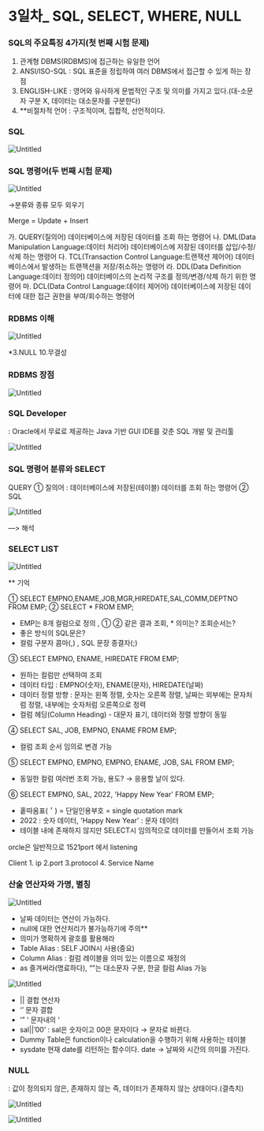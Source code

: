 # 3일차_ SQL, SELECT, WHERE, NULL

### SQL의 주요특징 4가지(첫 번째 시험 문제)

1. 관계형  DBMS(RDBMS)에 접근하는 유일한 언어
2. ANSI/ISO-SQL : SQL 표준을 정립하여 여러 DBMS에서 접근할 수 있게 하는 장점
3. ENGLISH-LIKE : 영어와 유사하게 문법적인 구조 및 의미를 가지고 있다.(대-소문자 구분 X, 데이터는 대소문자를 구분한다) 
4. **비절차적 언어 : 구조적이며, 집합적, 선언적이다.

### SQL

![Untitled](3%E1%84%8B%E1%85%B5%E1%86%AF%E1%84%8E%E1%85%A1_%20SQL,%20SELECT,%20WHERE,%20NULL%20d18e3aa816e0439f9553a6ea09c034a4/Untitled.png)

### SQL 명령어(두 번째 시험 문제)

![Untitled](3%E1%84%8B%E1%85%B5%E1%86%AF%E1%84%8E%E1%85%A1_%20SQL,%20SELECT,%20WHERE,%20NULL%20d18e3aa816e0439f9553a6ea09c034a4/Untitled%201.png)

→분류와 종류 모두 외우기

Merge = Update + Insert

가. QUERY(질의어)
데이터베이스에 저장된 데이터를 조회 하는 명령어
나. DML(Data Manipulation Language:데이터 처리어)
데이터베이스에 저장된 데이터를 삽입/수정/삭제 하는 명령어
다. TCL(Transaction Control Language:트랜잭션 제어어)
데이터베이스에서 발생하는 트랜잭션을 저장/취소하는 명령어
라. DDL(Data Definition Language:데이터 정의어)
데이터베이스의 논리적 구조를 정의/변경/삭제 하기 위한 명령어
마. DCL(Data Control Language:데이터 제어어)
데이터베이스에 저장된 데이터에 대한 접근 권한을 부여/회수하는 명령어

### RDBMS 이해

![Untitled](3%E1%84%8B%E1%85%B5%E1%86%AF%E1%84%8E%E1%85%A1_%20SQL,%20SELECT,%20WHERE,%20NULL%20d18e3aa816e0439f9553a6ea09c034a4/Untitled%202.png)

*3.NULL 10.무결성

### RDBMS 장점

![Untitled](3%E1%84%8B%E1%85%B5%E1%86%AF%E1%84%8E%E1%85%A1_%20SQL,%20SELECT,%20WHERE,%20NULL%20d18e3aa816e0439f9553a6ea09c034a4/Untitled%203.png)

### SQL Developer

: Oracle에서 무료로 제공하는 Java 기반 GUI IDE를 갖춘 SQL 개발 및 관리툴

![Untitled](3%E1%84%8B%E1%85%B5%E1%86%AF%E1%84%8E%E1%85%A1_%20SQL,%20SELECT,%20WHERE,%20NULL%20d18e3aa816e0439f9553a6ea09c034a4/Untitled%204.png)

### SQL 명령어 분류와  SELECT

QUERY
① 질의어 : 데이터베이스에 저장된(테이블) 데이터를 조회 하는 명령어
② SQL

![Untitled](3%E1%84%8B%E1%85%B5%E1%86%AF%E1%84%8E%E1%85%A1_%20SQL,%20SELECT,%20WHERE,%20NULL%20d18e3aa816e0439f9553a6ea09c034a4/Untitled%205.png)

—> 해석

### SELECT LIST

![Untitled](3%E1%84%8B%E1%85%B5%E1%86%AF%E1%84%8E%E1%85%A1_%20SQL,%20SELECT,%20WHERE,%20NULL%20d18e3aa816e0439f9553a6ea09c034a4/Untitled%206.png)

** 기억

① SELECT EMPNO,ENAME,JOB,MGR,HIREDATE,SAL,COMM,DEPTNO FROM EMP;
② SELECT * FROM EMP;

- EMP는 8개 컬럼으로 정의 , ① ② 같은 결과 조회, * 의미는? 조회순서는?
- 좋은 방식의 SQL문은?
- 컬럼 구분자 콤마(,) , SQL 문장 종결자(;)

③ SELECT EMPNO, ENAME, HIREDATE FROM EMP;

- 원하는 컬럼만 선택하여 조회
- 데이터 타입 : EMPNO(숫자), ENAME(문자), HIREDATE(날짜)
- 데이터 정렬 방향 : 문자는 왼쪽 정렬, 숫자는 오른쪽 정렬, 날짜는 외부에는 문자처럼 정렬, 내부에는 숫자처럼 오른쪽으로 정력
- 컬럼 헤딩(Column Heading) - 대문자 표기, 데이터와 정렬 방향이 동일

④ SELECT SAL, JOB, EMPNO, ENAME FROM EMP;

- 컬럼 조회 순서 임의로 변경 가능

⑤ SELECT EMPNO, EMPNO, EMPNO, ENAME, JOB, SAL FROM EMP;

- 동일한 컬럼 여러번 조회 가능, 용도? → 응용할 날이 있다.

⑥ SELECT EMPNO, SAL, 2022, 'Happy New Year' FROM EMP;

- 홑따옴표(＇) = 단일인용부호 = single quotation mark
- 2022 : 숫자 데이터, 'Happy New Year' : 문자 데이터
- 테이블 내에 존재하지 않지만 SELECT시 임의적으로 데이터를 만들어서 조회 가능

orcle은 일반적으로 1521port 에서 listening

Client 1. ip 2.port 3.protocol 4. Service Name

### 산술 연산자와 가명, 별칭

![Untitled](3%E1%84%8B%E1%85%B5%E1%86%AF%E1%84%8E%E1%85%A1_%20SQL,%20SELECT,%20WHERE,%20NULL%20d18e3aa816e0439f9553a6ea09c034a4/Untitled%207.png)

- 날짜 데이터는 연산이 가능하다.
- null에 대한 연산처리가 불가능하기에 주의**
- 의미가 명확하게 괄호를 활용해라
- Table Alias : SELF JOIN시 사용(중요)
- Column Alias : 컬럼 레이블을 의미 있는 이름으로 재정의
- as 즐겨써라(명료하다), “”는 대소문자 구분, 한글 컬럼 Alias 가능

![Untitled](3%E1%84%8B%E1%85%B5%E1%86%AF%E1%84%8E%E1%85%A1_%20SQL,%20SELECT,%20WHERE,%20NULL%20d18e3aa816e0439f9553a6ea09c034a4/Untitled%208.png)

- || 결합 연산자
- ‘’ 문자 결합
- ‘” ‘ 문자내의 ‘
- sal||’00’ : sal은 숫자이고 00은 문자이다 → 문자로 바뀐다.
- Dummy Table은 function이나 calculation을 수행하기 위해 사용하는 테이블
- sysdate 현재 date를 리턴하는 함수이다. date → 날짜와 시간의 의미를 가진다.

### NULL

: 값이 정의되지 않은, 존재하지 않는 즉, 데이터가 존재하지 않는 상태이다.(결측치)

![Untitled](3%E1%84%8B%E1%85%B5%E1%86%AF%E1%84%8E%E1%85%A1_%20SQL,%20SELECT,%20WHERE,%20NULL%20d18e3aa816e0439f9553a6ea09c034a4/Untitled%209.png)

![Untitled](3%E1%84%8B%E1%85%B5%E1%86%AF%E1%84%8E%E1%85%A1_%20SQL,%20SELECT,%20WHERE,%20NULL%20d18e3aa816e0439f9553a6ea09c034a4/Untitled%2010.png)